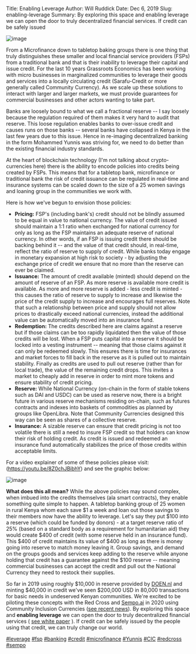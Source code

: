 Title: Enabling Leverage
Author: Will Ruddick
Date: Dec 6, 2019
Slug: enabling-leverage
Summary: By exploring this space and enabling leverage we can open the door to truly decentralized financial services. If credit can be safely issued

![image](/images/blog/enabling-leverage1.webp)

From a Microfinance down to tabletop baking groups there is one thing
that truly distinguishes these smaller and local financial service
providers (FSPs) from a traditional bank and that is their inability to
leverage their capital and issue credit. For the last 10 years
Grassroots Economics has been working with micro businesses in
marginalized communities to leverage their goods and services into a
locally circulating credit (Sarafu-Credit or more generally called
Community Currency). As we scale up these solutions to interact with
larger and larger markets, we must provide guarantees for commercial
businesses and other actors wanting to take part.

Banks are loosely bound to what we call a fractional reserve -- I say
loosely because the regulation required of them makes it very hard to
audit that reserve. This loose regulation enables banks to over-issue
credit and causes runs on those banks -- several banks have collapsed in
Kenya in the last few years due to this issue. Hence in re-imaging
decentralized banking in the form Mohammed Yunnis was striving for, we
need to do better than the existing financial industry standards.

At the heart of blockchain technology (I'm not talking about
crypto-currencies here) there is the ability to encode policies into
credits being created by FSPs. This means that for a tabletop bank,
microfinance or traditional bank the risk of credit issuance can be
regulated in real-time and insurance systems can be scaled down to the
size of a 25 women savings and loaning group in the communities we work
with.

Here is how we've begun to envision those policies:

- **Pricing:** FSP's (including bank's) credit should not be blindly
  assumed to be equal in value to national currency. The value of
  credit issued should maintain a 1:1 ratio when exchanged for
  national currency for only as long as the FSP maintains an adequate
  reserve of national currency. In other words, if an FSP is issuing
  credit there should be backing behind it -- and the value of that
  credit should, in real-time, reflect the ratio of reserve to supply
  of credit. While banks today engage in monetary expansion at high
  risk to society - by adjusting the exchange price of credit we
  ensure that no more than the reserve can ever be claimed.
- **Issuance:** The amount of credit available (minted) should depend
  on the amount of reserve of an FSP. As more reserve is available
  more credit is available. As more and more reserve is added - less
  credit is minted - this causes the ratio of reserve to supply to
  increase and likewise the price of the credit supply to increase and
  encourages full reserves. Note that such a relationship between
  price and supply should not allow prices to drastically exceed
  national currencies, instead the additional value can be
  automatically moved into an insurance fund.
- **Redemption:** The credits described here are claims against a
  reserve but if those claims can be too rapidly liquidated then the
  value of those credits will be lost. When a FSP puts capital into a
  reserve it should be locked into a vesting instrument -- meaning
  that those claims against it can only be redeemed slowly. This
  ensures there is time for insurances and market forces to fill back
  in the reserve as it is pulled out to maintain stability. Finally as
  credits are used to pull out reserve (rather than for local trade),
  the value of the remaining credit drops. This invites a market to
  cheaply add in reserve in order to mint more tokens and ensure
  stability of credit pricing.
- **Reserve:** While National Currency (on-chain in the form of stable
  tokens such as DAI and USDC) can be used as reserve now, there is a
  bright future in various reserve mechanisms residing on-chain, such
  as futures contracts and indexes into baskets of commodities as
  planned by groups like OpenLibra. Note that Community Currencies
  designed this way can be seen as shares of a collective reserve.
- **Insurance:** A sizable reserve can ensure that credit pricing is
  not too volatile there is still a need to insure FSP credit so that
  holders can know their risk of holding credit. As credit is issued
  and redeemed an insurance fund automatically stabilizes the price of
  those credits within acceptable limits.

For a video explainer of some of these policies please visit:
(https://youtu.be/8Z0chJBibhY) and see the graphic below:

![image](/images/blog/enabling-leverage83.webp)

**What does this all mean?** While the above policies may sound complex,
when imbued into the credits themselves (ala smart contracts), they
enable something quite simple to happen. A tabletop banking group of 25
women in rural Kenya whom each save $1 a week and loan out those
savings to their members now have the ability to leverage. Let's say
they put $100 into a reserve (which could be funded by donors) - at a
target reserve ratio of 25% (based on a standard body as a requirement
for humanitarian aid) they would create $400 of credit (with some
reserve held in an insurance fund). This $400 of credit maintains its
value of $400 as long as there is money going into reserve to match
money leaving it. Group savings, and demand on the groups goods and
services keep adding to the reserve while anyone holding that credit has
a guarantee against the $100 reserve -- meaning commercial businesses
can accept the credit and pull out the National Currency they need to
restock their supplies.

So far in 2019 using roughly $10,000 in reserve provided by
[DOEN.nl](http://DOEN.nl) and minting $40,000 in credit we've seen
$200,000 USD in 80,000 transactions for basic needs in undeserved
Kenyan communities. We're excited to be piloting these concepts with
the Red Cross and [Sempo.ai](http://Sempo.ai) in 2020 using Community
Inclusion Currencies ([see recent
news](http://news.trust.org/item/20191126123058-xtxvz/)). By exploring
this space and **enabling leverage** we can open the door to truly
decentralized financial services ( [see white
paper](https://www.grassrootseconomics.org/whitepaper) ). If credit can
be safely issued by the people using that credit, we can truly change
our world.

[#leverage](https://www.grassrootseconomics.org/blog/hashtags/leverage)
[#fsp](https://www.grassrootseconomics.org/blog/hashtags/fsp)
[#banking](https://www.grassrootseconomics.org/blog/hashtags/banking)
[#credit](https://www.grassrootseconomics.org/blog/hashtags/credit)
[#microfinance](https://www.grassrootseconomics.org/blog/hashtags/microfinance)
[#Yunnis](https://www.grassrootseconomics.org/blog/hashtags/Yunnis)
[#CIC](https://www.grassrootseconomics.org/blog/hashtags/CIC)
[#redcross](https://www.grassrootseconomics.org/blog/hashtags/redcross)
[#sempo](https://www.grassrootseconomics.org/blog/hashtags/sempo)
